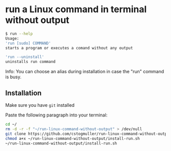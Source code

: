 
# run a Linux command in terminal without output

```bash
$ run --help
Usage:
'run [sudo] COMMAND'
starts a program or executes a comand without any output

'run --uninstall'
uninstalls run command
```
Info: You can choose an alias during installation in case the "run" command is busy.
## Installation

Make sure you have `git` installed

Paste the following paragraph into your terminal:

```bash
cd ~/
rm -d -r -f "~/run-linux-command-without-output" > /dev/null
git clone https://github.com/cstogmuller/run-linux-command-without-output.git
chmod a+x ~/run-linux-command-without-output/install-run.sh
~/run-linux-command-without-output/install-run.sh
```
    
